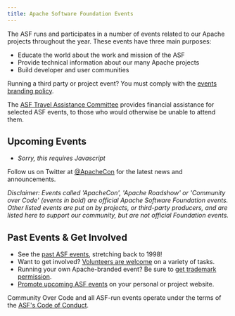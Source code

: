 ```yaml
---
title: Apache Software Foundation Events
---
```


<link href="/_pagefind/pagefind-ui.css" rel="stylesheet">
<script src="/_pagefind/pagefind-ui.js" type="text/javascript"></script>
<div id="search"></div>
<script>
    window.addEventListener('DOMContentLoaded', (event) => {
        new PagefindUI({ element: "#search" });
    });
</script>

The ASF runs and participates in a number
of events related to our Apache projects throughout the year. These events have three main purposes:

 * Educate the world about the work and mission of the ASF
 * Provide technical information about our many Apache projects
 * Build developer and user communities

Running a third party or project event? You must comply with the [events
branding policy](https://www.apache.org/foundation/marks/events).

The [ASF Travel Assistance Committee](https://tac.apache.org/) provides financial
assistance for selected ASF events, to those who would otherwise be unable to attend them.

## Upcoming Events

<ul id="events">
<noscript>
 <li><i>Sorry, this requires Javascript</i></li>
</noscript>
</ul>

Follow us on Twitter at [@ApacheCon](https://twitter.com/apachecon) for
the latest news and announcements.

<em>Disclaimer: Events called 'ApacheCon', 'Apache Roadshow' or 'Community over Code' (events in
bold) are official Apache Software Foundation events. Other listed events are put on by projects,
or third-party producers, and are listed here to support our community, but are not official
Foundation events.</em>

## Past Events & Get Involved

  - See the [past ASF events](https://apachecon.com/history.html), stretching back to 1998!
  - Want to get involved? [Volunteers are welcome](https:////events.apache.org/involved/) on a variety of tasks.
  - Running your own Apache-branded event? Be sure to [get trademark permission](//www.apache.org/foundation/marks/events.html).
  - [Promote upcoming ASF events](https://www.apachecon.com/event-images/) on your personal or project website.

Community Over Code and all ASF-run events operate under the terms of the [ASF's Code of Conduct](//www.apache.org/foundation/policies/conduct.html).


<script src="/js/jquery.min.js"></script>
<script src="/js/events-calendar.js"></script>


